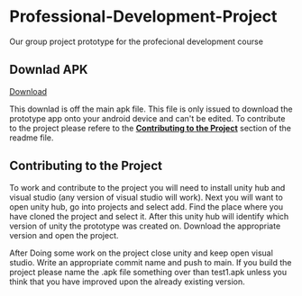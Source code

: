 # Professional-Development-Project
Our group project prototype for the profecional development course
## Downlad APK
[Download](https://github.com/Kisielekw/Professional-Development-Project/raw/master/Builds/test1.apk)

This downlad is off the main apk file. This file is only issued to download the prototype app onto your android device and can't be edited. To contribute to the project please refere to the [**Contributing to the Project**](#contributing-to-the-project) section of the readme file.
## Contributing to the Project
To work and contribute to the project you will need to install unity hub and visual studio (any version of visual studio will work). Next you will want to open unity hub, go into projects and select add. Find the place where you have cloned the project and select it. After this unity hub will identify which version of unity the prototype was created on. Download the appropriate version and open the project. 

After Doing some work on the project close unity and keep open visual studio. Write an appropriate commit name and push to main.
If you build the project please name the .apk file something over than test1.apk unless you think that you have improved upon the already existing version.
